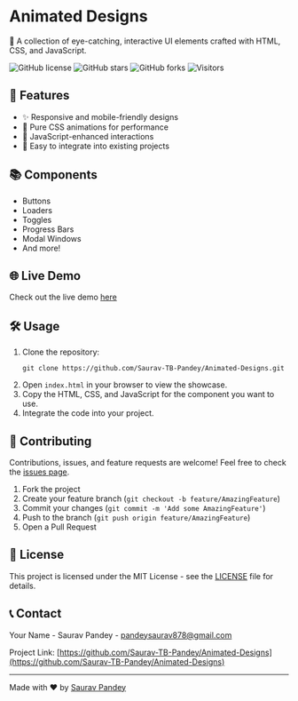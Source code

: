 # Animated Designs

🎨 A collection of eye-catching, interactive UI elements crafted with HTML, CSS, and JavaScript.

![GitHub license](https://img.shields.io/github/license/Saurav-TB-Pandey/Animated-Designs)
![GitHub stars](https://img.shields.io/github/stars/Saurav-TB-Pandey/Animated-Designs)
![GitHub forks](https://img.shields.io/github/forks/Saurav-TB-Pandey/Animated-Designs)
![Visitors](https://hits.sh/github.com/Saurav-TB-Pandey/Animated-Designs.svg)

## 🚀 Features

- ✨ Responsive and mobile-friendly designs
- 🌈 Pure CSS animations for performance
- 🔧 JavaScript-enhanced interactions
- 🧩 Easy to integrate into existing projects

## 📚 Components

- Buttons
- Loaders
- Toggles
- Progress Bars
- Modal Windows
- And more!

## 🌐 Live Demo

Check out the live demo [here](https://Saurav-TB-Pandey.github.io/Animated-Designs)

## 🛠️ Usage

1. Clone the repository:
   ```
   git clone https://github.com/Saurav-TB-Pandey/Animated-Designs.git
   ```
2. Open `index.html` in your browser to view the showcase.
3. Copy the HTML, CSS, and JavaScript for the component you want to use.
4. Integrate the code into your project.

## 🤝 Contributing

Contributions, issues, and feature requests are welcome! Feel free to check the [issues page](https://github.com/Saurav-TB-Pandey/Animated-Designs/issues).

1. Fork the project
2. Create your feature branch (`git checkout -b feature/AmazingFeature`)
3. Commit your changes (`git commit -m 'Add some AmazingFeature'`)
4. Push to the branch (`git push origin feature/AmazingFeature`)
5. Open a Pull Request

## 📜 License

This project is licensed under the MIT License - see the [LICENSE](LICENSE) file for details.

## 📞 Contact

Your Name - Saurav Pandey - pandeysaurav878@gmail.com

Project Link: [https://github.com/Saurav-TB-Pandey/Animated-Designs](https://github.com/Saurav-TB-Pandey/Animated-Designs)

---

Made with ❤️ by [Saurav Pandey](https://github.com/Saurav-TB-Pandey)
